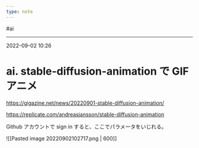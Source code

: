 ```yaml
---
type: note
---
```


#ai

---
2022-09-02  10:26

# ai. stable-diffusion-animation で GIFアニメ

https://gigazine.net/news/20220901-stable-diffusion-animation/

https://replicate.com/andreasjansson/stable-diffusion-animation

Github アカウントで sign in すると、ここでパラメータをいじれる。

![[Pasted image 20220902102717.png | 600]]

